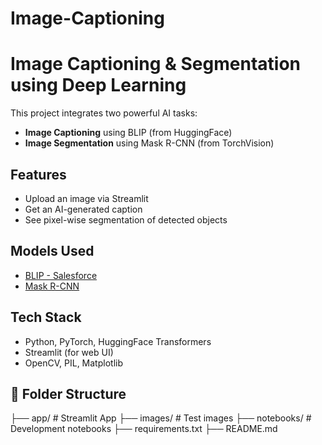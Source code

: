 ﻿# Image-Captioning
 #  Image Captioning & Segmentation using Deep Learning

This project integrates two powerful AI tasks:
- **Image Captioning** using BLIP (from HuggingFace)
- **Image Segmentation** using Mask R-CNN (from TorchVision)

##  Features
- Upload an image via Streamlit
- Get an AI-generated caption
- See pixel-wise segmentation of detected objects

##  Models Used
- [BLIP - Salesforce](https://huggingface.co/Salesforce/blip-image-captioning-base)
- [Mask R-CNN](https://pytorch.org/vision/stable/models/generated/torchvision.models.detection.maskrcnn_resnet50_fpn.html)

##  Tech Stack
- Python, PyTorch, HuggingFace Transformers
- Streamlit (for web UI)
- OpenCV, PIL, Matplotlib

## 📁 Folder Structure
├── app/ # Streamlit App
├── images/ # Test images
├── notebooks/ # Development notebooks
├── requirements.txt
├── README.md


